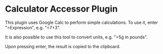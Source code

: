 # Calculator Accessor Plugin #

This plugin uses Google Calc to perform simple calculations. To use it, enter "=Expression", e.g. "=7+3".

It is also possible to use this tool to convert units, e.g. "=5g in pounds".

Upon pressing enter, the result is copied to the clipboard.